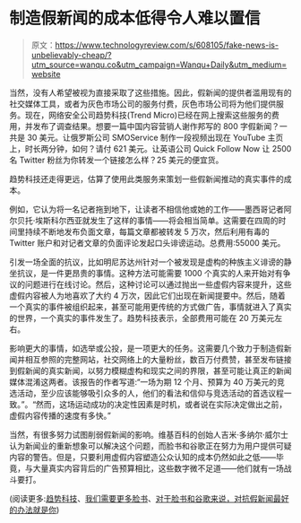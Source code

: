 # 制造假新闻的成本低得令人难以置信

> 原文：<https://www.technologyreview.com/s/608105/fake-news-is-unbelievably-cheap/?utm_source=wanqu.co&utm_campaign=Wanqu+Daily&utm_medium=website>

当然，没有人希望被视为直接采取了这些措施。因此，假新闻的提供者滥用现有的社交媒体工具，或者为灰色市场公司的服务付费，灰色市场公司将为他们提供服务。现在，网络安全公司趋势科技(Trend Micro)已经在网上搜索这些服务的费用，并发布了调查结果。想要一篇中国内容营销人谢作邦写的 800 字假新闻？一共是 30 美元。让俄罗斯公司 SMOService 制作一段视频出现在 YouTube 主页上，时长两分钟，如何？请付 621 美元。让英语公司 Quick Follow Now 让 2500 名 Twitter 粉丝为你转发一个链接怎么样？25 美元的便宜货。

趋势科技还走得更远，估算了使用此类服务来策划一些假新闻推动的真实事件的成本。

例如，它认为将一名记者拖到地下，让读者不相信他或她的工作——墨西哥记者阿尔贝托·埃斯科尔西亚就发生了这样的事情——将会相当简单。这需要在四周的时间里持续不断地发布负面文章，每篇文章都被转发 5 万次，然后利用有毒的 Twitter 账户和对记者文章的负面评论发起口头诽谤运动。总费用:55000 美元。

引发一场全面的抗议，比如明尼苏达州针对一个被发现是虚构的种族主义诽谤的静坐抗议，是一件更昂贵的事情。这种方法可能需要 1000 个真实的人来开始对有争议的问题进行在线讨论。然后，这种讨论可以通过抛出一些虚假内容来提升，这些虚假内容被人为地喜欢了大约 4 万次，因此它们出现在新闻提要中。然后，随着一个真实的事件被组织起来，甚至可能用更传统的方式做广告，事情就进入了真实的世界，一个真实的事件发生了。趋势科技表示，全部费用可能在 20 万美元左右。

影响更大的事情，如选举或公投，是一项更大的任务。这需要几个致力于制造假新闻并相互参照的完整网站，社交网络上的大量粉丝，数百万付费赞，甚至发布链接到假新闻的真实新闻，以努力模糊虚构和现实之间的界限，甚至可能让真正的新闻媒体混淆这两者。该报告的作者写道:“一场为期 12 个月、预算为 40 万美元的竞选活动，至少应该能够吸引众多的人，他们的看法和信仰与竞选活动的首选议程一致。”。“然而，这场运动成功的决定性因素是时机，或者说在实际决定做出之前，虚假内容传播的速度有多快。”

当然，有很多努力试图削弱假新闻的影响。维基百科的创始人吉米·多纳尔·威尔士认为新闻业的重新想象可以解决这个问题，而脸书和谷歌正在努力为用户提供可疑内容的警告。但是，只要利用虚假内容塑造公众认知的成本仍然如此之低——毕竟，与大量真实内容背后的广告预算相比，这些数字微不足道——他们就有一场战斗要打。

(阅读更多:[趋势科技](https://documents.trendmicro.com/assets/white_papers/wp-fake-news-machine-how-propagandists-abuse-the-internet.pdf?_ga=2.117063430.1073547711.1497355570-1028938869.1495462143)、[我们需要更多脸书](https://www.technologyreview.com/s/604082/we-need-more-alternatives-to-facebook/)、[对于脸书和谷歌来说，对抗假新闻最好的办法就是你](https://www.technologyreview.com/s/604118/for-facebook-and-google-the-best-way-to-fight-fake-news-is-you/))